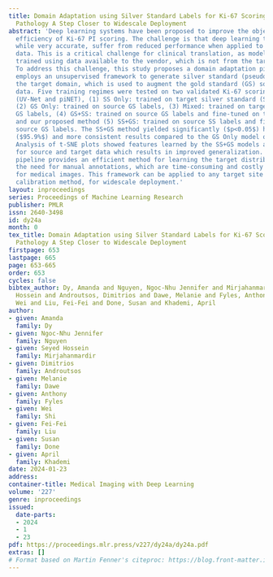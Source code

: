 ```yaml
---
title: Domain Adaptation using Silver Standard Labels for Ki-67 Scoring in Digital
  Pathology A Step Closer to Widescale Deployment
abstract: 'Deep learning systems have been proposed to improve the objectivity and
  efficiency of Ki-67 PI scoring. The challenge is that deep learning techniques,
  while very accurate, suffer from reduced performance when applied to out-of-domain
  data. This is a critical challenge for clinical translation, as models are typically
  trained using data available to the vendor, which is not from the target domain.
  To address this challenge, this study proposes a domain adaptation pipeline that
  employs an unsupervised framework to generate silver standard (pseudo) labels in
  the target domain, which is used to augment the gold standard (GS) source domain
  data. Five training regimes were tested on two validated Ki-67 scoring architectures
  (UV-Net and piNET), (1) SS Only: trained on target silver standard (SS) labels,
  (2) GS Only: trained on source GS labels, (3) Mixed: trained on target SS and source
  GS labels, (4) GS+SS: trained on source GS labels and fine-tuned on target SS labels,
  and our proposed method (5) SS+GS: trained on source SS labels and fine-tuned on
  source GS labels. The SS+GS method yielded significantly ($p<0.05$) higher PI accuracy
  ($95.9%$) and more consistent results compared to the GS Only model on target data.
  Analysis of t-SNE plots showed features learned by the SS+GS models are more aligned
  for source and target data which results in improved generalization. The proposed
  pipeline provides an efficient method for learning the target distribution without
  the need for manual annotations, which are time-consuming and costly to generate
  for medical images. This framework can be applied to any target site as a per-laboratory
  calibration method, for widescale deployment.'
layout: inproceedings
series: Proceedings of Machine Learning Research
publisher: PMLR
issn: 2640-3498
id: dy24a
month: 0
tex_title: Domain Adaptation using Silver Standard Labels for Ki-67 Scoring in Digital
  Pathology A Step Closer to Widescale Deployment
firstpage: 653
lastpage: 665
page: 653-665
order: 653
cycles: false
bibtex_author: Dy, Amanda and Nguyen, Ngoc-Nhu Jennifer and Mirjahanmardir, Seyed
  Hossein and Androutsos, Dimitrios and Dawe, Melanie and Fyles, Anthony and Shi,
  Wei and Liu, Fei-Fei and Done, Susan and Khademi, April
author:
- given: Amanda
  family: Dy
- given: Ngoc-Nhu Jennifer
  family: Nguyen
- given: Seyed Hossein
  family: Mirjahanmardir
- given: Dimitrios
  family: Androutsos
- given: Melanie
  family: Dawe
- given: Anthony
  family: Fyles
- given: Wei
  family: Shi
- given: Fei-Fei
  family: Liu
- given: Susan
  family: Done
- given: April
  family: Khademi
date: 2024-01-23
address:
container-title: Medical Imaging with Deep Learning
volume: '227'
genre: inproceedings
issued:
  date-parts:
  - 2024
  - 1
  - 23
pdf: https://proceedings.mlr.press/v227/dy24a/dy24a.pdf
extras: []
# Format based on Martin Fenner's citeproc: https://blog.front-matter.io/posts/citeproc-yaml-for-bibliographies/
---
```

